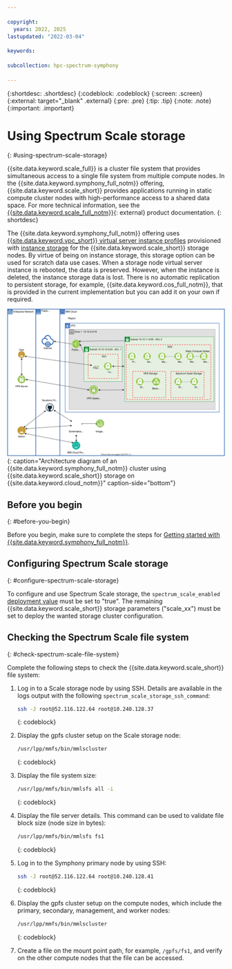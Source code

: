 ```yaml
---

copyright:
  years: 2022, 2025
lastupdated: "2022-03-04"

keywords:

subcollection: hpc-spectrum-symphony

---
```


{:shortdesc: .shortdesc}
{:codeblock: .codeblock}
{:screen: .screen}
{:external: target="_blank" .external}
{:pre: .pre}
{:tip: .tip}
{:note: .note}
{:important: .important}

# Using Spectrum Scale storage
{: #using-spectrum-scale-storage}

{{site.data.keyword.scale_full}} is a cluster file system that provides simultaneous access to a single file system from multiple compute nodes. In the {{site.data.keyword.symphony_full_notm}} offering, {{site.data.keyword.scale_short}} provides applications running in static compute cluster nodes with high-performance access to a shared data space. For more technical information, see the [{{site.data.keyword.scale_full_notm}}](https://www.ibm.com/docs/en/storage-scale/5.2.1){: external} product documentation.
{: shortdesc}

The {{site.data.keyword.symphony_full_notm}} offering uses [{{site.data.keyword.vpc_short}} virtual server instance profiles](/docs/vpc?topic=vpc-profiles&interface=ui) provisioned with [instance storage](/docs/vpc?topic=vpc-instance-storage) for the {{site.data.keyword.scale_short}} storage nodes. By virtue of being on instance storage, this storage option can be used for scratch data use cases. When a storage node virtual server instance is rebooted, the data is preserved. However, when the instance is deleted, the instance storage data is lost. There is no automatic replication to persistent storage, for example, {{site.data.keyword.cos_full_notm}}, that is provided in the current implementation but you can add it on your own if required.

![Architecture diagram](images/hpccluster_sym_scale_architecture.svg){: caption="Architecture diagram of an {{site.data.keyword.symphony_full_notm}} cluster using {{site.data.keyword.scale_short}} storage on {{site.data.keyword.cloud_notm}}" caption-side="bottom"}

## Before you begin
{: #before-you-begin}

Before you begin, make sure to complete the steps for [Getting started with {{site.data.keyword.symphony_full_notm}}](/docs/hpc-spectrum-symphony?topic=hpc-spectrum-symphony-getting-started-tutorial).

## Configuring Spectrum Scale storage
{: #configure-spectrum-scale-storage}

To configure and use Spectrum Scale storage, the `spectrum_scale_enabled` [deployment value](/docs/hpc-spectrum-symphony?topic=hpc-spectrum-symphony-deployment-values) must be set to "true". The remaining {{site.data.keyword.scale_short}} storage parameters ("scale_xx") must be set to deploy the wanted storage cluster configuration.

## Checking the Spectrum Scale file system
{: #check-spectrum-scale-file-system}

Complete the following steps to check the {{site.data.keyword.scale_short}} file system:

1. Log in to a Scale storage node by using SSH. Details are available in the logs output with the following `spectrum_scale_storage_ssh_command`:

    ```sh
    ssh -J root@52.116.122.64 root@10.240.128.37
    ```
    {: codeblock}

2. Display the gpfs cluster setup on the Scale storage node:

    ```sh
    /usr/lpp/mmfs/bin/mmlscluster
    ```
    {: codeblock}

3. Display the file system size:

    ```sh
    /usr/lpp/mmfs/bin/mmlsfs all -i
    ```
    {: codeblock}

4. Display the file server details. This command can be used to validate file block size (node size in bytes):

    ```sh
    /usr/lpp/mmfs/bin/mmlsfs fs1
    ```
    {: codeblock}

5. Log in to the Symphony primary node by using SSH:

    ```sh
    ssh -J root@52.116.122.64 root@10.240.128.41
    ```
    {: codeblock}

6. Display the gpfs cluster setup on the compute nodes, which include the primary, secondary, management, and worker nodes:

    ```sh
    /usr/lpp/mmfs/bin/mmlscluster
    ```
    {: codeblock}

7. Create a file on the mount point path, for example, `/gpfs/fs1`, and verify on the other compute nodes that the file can be accessed.
